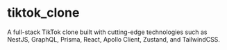 # tiktok_clone
 A full-stack TikTok clone built with cutting-edge technologies such as NestJS, GraphQL, Prisma, React, Apollo Client, Zustand, and TailwindCSS.
